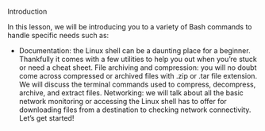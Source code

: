 
Introduction

In this lesson, we will be introducing you to a variety of Bash commands to handle specific needs such as:

- Documentation: the Linux shell can be a daunting place for a beginner. Thankfully it comes with a few utilities to help you out when you’re stuck or need a cheat sheet.
File archiving and compression: you will no doubt come across compressed or archived files with .zip or .tar file extension. We will discuss the terminal commands used to compress, decompress, archive, and extract files.
Networking: we will talk about all the basic network monitoring or accessing the Linux shell has to offer for downloading files from a destination to checking network connectivity.
Let’s get started! 

